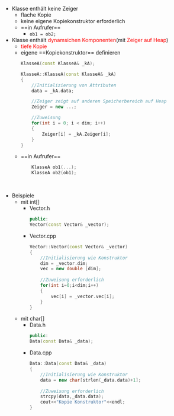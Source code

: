 - Klasse enthält keine Zeiger
	- flache Kopie 
	- keine eigene Kopiekonstruktor erforderlich 
	- ==in Aufrufer== 
		- `ob1 = ob2;` 
- Klasse enthält <font color = "red">dynamsichen Komponenten</font>(mit <font color = "red">Zeiger auf Heap</font>) 
	- <font color = "red">tiefe Kopie</font> 
	- eigene ==Kopiekonstruktor== definieren 
		```c++
		KlasseA(const KlasseA& _kA);

		KlasseA::KlasseA(const KlasseA& _kA)
		{
			//Initializierung von Attributen
			data = _kA.data;

			//Zeiger zeigt auf anderen Speicherbereich auf Heap
			Zeiger = new ...;

			//Zuweisung
			for(int i = 0; i < dim; i++)
			{
				Zeiger[i] = _kA.Zeiger[i];
			}
		}
		```
	- ==in Aufrufer== 
		```c++
			KlasseA ob1(...);
			KlasseA ob2(ob1);
		```
<br><div STYLE="page-break-after: always;"></div> 
- Beispiele
	- mit int\[\] 
		- Vector.h
			```c++
			public:
			Vector(const Vector& _vector);
			```
		- Vector.cpp
			```c++
			Vector::Vector(const Vector& _vector)
			{
				//Initialisierung wie Konstruktor 
			    dim = _vector.dim;
			    vec = new double [dim];
				
				//Zuweisung erforderlich
			    for(int i=0;i<dim;i++)
			    {
			        vec[i] = _vector.vec[i];
			    }
			}
			```
	- mit char\[\]
		- Data.h
			```c++
			public: 
			Data(const Data& _data);
			```
		- Data.cpp
			```c++
			Data::Data(const Data& _data)
			{
				//Initialisierung wie Konstruktor
			    data = new char[strlen(_data.data)+1];
				
				//Zuweisung erforderlich
			    strcpy(data,_data.data);
			    cout<<"Kopie Konstruktor"<<endl;
			}
			```
